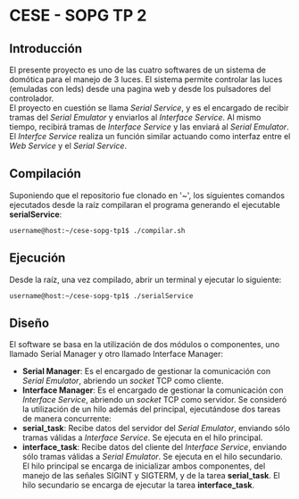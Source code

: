 # CESE - SOPG TP 2

## Introducción

El presente proyecto es uno de las cuatro softwares de un sistema de domótica para el manejo de 3 luces. El sistema permite controlar las luces (emuladas con leds) desde una pagina web y desde los pulsadores del
controlador.  
El proyecto en cuestión se llama *Serial Service*, y es el encargado de recibir tramas del *Serial Emulator* y enviarlos al *Interface Service*. Al mismo tiempo, recibirá tramas de *Interface Service* y las enviará al *Serial Emulator*.  
El *Interfce Service* realiza un función similar actuando como interfaz entre el *Web Service* y el *Serial Service*.  

## Compilación

Suponiendo que el repositorio fue clonado en '~', los siguientes comandos ejecutados desde la raíz compilaran el programa generando el ejecutable **serialService**:  

```console
username@host:~/cese-sopg-tp1$ ./compilar.sh
```

## Ejecución

Desde la raíz, una vez compilado, abrir un terminal y ejecutar lo siguiente:  

```console
username@host:~/cese-sopg-tp1$ ./serialService
```

## Diseño

El software se basa en la utilización de dos módulos o componentes, uno llamado Serial Manager y otro llamado Interface Manager:
+ **Serial Manager**: Es el encargado de gestionar la comunicación con *Serial Emulator*, abriendo un *socket* TCP como cliente.
+ **Interface Manager**: Es el encargado de gestionar la comunicación con *Interface Service*, abriendo un *socket* TCP como servidor.
Se consideró la utilización de un hilo además del principal, ejecutándose dos tareas de manera concurrente:
+ **serial_task**: Recibe datos del servidor del *Serial Emulator*, enviando sólo tramas válidas a *Interface Service*. Se ejecuta en el hilo principal.
+ **interface_task**: Recibe datos del cliente del *Interface Service*, enviando sólo tramas válidas a *Serial Emulator*. Se ejecuta en el hilo secundario. 
El hilo principal se encarga de inicializar ambos componentes, del manejo de las señales SIGINT y SIGTERM, y de la tarea **serial_task**.
El hilo secundario se encarga de ejecutar la tarea **interface_task**.
